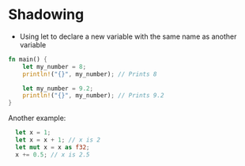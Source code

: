 # Shadowing

* Using let to declare a new variable with the same name as another variable

```rust
fn main() {
    let my_number = 8;
    println!("{}", my_number); // Prints 8

    let my_number = 9.2;
    println!("{}", my_number); // Prints 9.2
}
```

Another example:

```rust
  let x = 1;
  let x = x + 1; // x is 2
  let mut x = x as f32;
  x += 0.5; // x is 2.5
```
